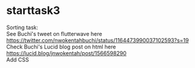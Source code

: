 # starttask3
Sorting task:
<br/>See Buchi's tweet on flutterwave here https://twitter.com/nwokentahbuchi/status/1164473990037102593?s=19
<br/>Check Buchi's Lucid blog post on html here https://lucid.blog/jnwokentah/post/1566598290
<br/>Add CSS
